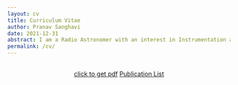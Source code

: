 ```yaml
---
layout: cv
title: Curriculum Vitae
author: Pranav Sanghavi
date: 2021-12-31
abstract: I am a Radio Astronomer with an interest in Instrumentation and VLBI. I am currently completing my PhD at West Virginia University. My goal is to strive towards acquiring end-to-end expertise from analog chains to digital pipelines. I would like to build to telescopes to uncover the secrets of Fast Radio Bursts and Cosmology.
permalink: /cv/
---
```


<!-- Buttons -->
<br>
<div class="no-print" style="text-align: center;">
    <a href="{{ site.url }}/CV/" class="button">click to get pdf</a>
    <a href="{{ site.url }}/pub_list" class="button">Publication List</a>
</div>
<br>
<br>

